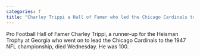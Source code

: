 ```yaml
---
categories: f
title: "Charley Trippi a Hall of Famer who led the Chicago Cardinals to the franchise’s last NFL title dies at 100"
---
```

Pro Football Hall of Famer Charley Trippi, a runner-up for the Heisman Trophy at Georgia who went on to lead the Chicago Cardinals to the 1947 NFL championship, died Wednesday. He was 100.